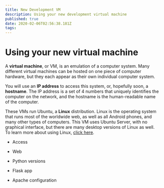 ```yaml
---
title: New Development VM
description: Using your new development virtual machine
published: true
date: 2020-02-06T02:56:38.181Z
tags: 
---
```


# Using your new virtual machine

A **virtual machine**, or VM, is an emulation of a computer system. Many different virtual machines can be hosted on one piece of computer hardware, but they each appear as their own individual computer system.

You will use an **IP address** to access this system, or, hopefully soon, a **hostname**. The IP address is a set of 4 numbers that uniquely identifies the computer on the network, and the hostname is the human-readable name of the computer.

These VMs run Ubuntu, a **Linux** distribution. Linux is the operating system that runs most of the worldwide web, as well as all Android phones, and many other types of computers. This VM uses Ubuntu Server, with no graphical interface, but there are many desktop versions of Linux as well. To learn more about using Linux, [click here](/linux).


* Access

* Web
* Python versions
* Flask app
* Apache configuration